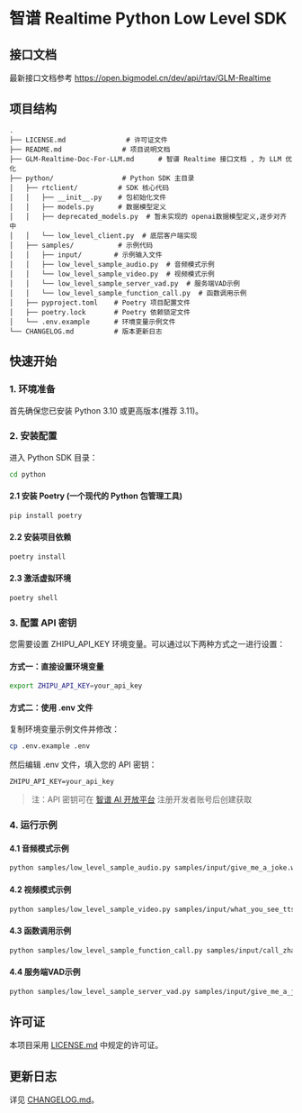 # 智谱 Realtime Python Low Level SDK

## 接口文档 

最新接口文档参考 https://open.bigmodel.cn/dev/api/rtav/GLM-Realtime

## 项目结构
```
.
├── LICENSE.md               # 许可证文件
├── README.md               # 项目说明文档
├── GLM-Realtime-Doc-For-LLM.md      # 智谱 Realtime 接口文档 , 为 LLM 优化
├── python/                 # Python SDK 主目录
│   ├── rtclient/          # SDK 核心代码
│   │   ├── __init__.py    # 包初始化文件
│   │   ├── models.py      # 数据模型定义
│   │   ├── deprecated_models.py  # 暂未实现的 openai数据模型定义,逐步对齐中
│   │   └── low_level_client.py  # 底层客户端实现
│   ├── samples/           # 示例代码
│   │   ├── input/        # 示例输入文件
│   │   ├── low_level_sample_audio.py  # 音频模式示例
│   │   └── low_level_sample_video.py  # 视频模式示例
│   │   └── low_level_sample_server_vad.py  # 服务端VAD示例
│   │   └── low_level_sample_function_call.py  # 函数调用示例
│   ├── pyproject.toml    # Poetry 项目配置文件
│   ├── poetry.lock       # Poetry 依赖锁定文件
│   └── .env.example      # 环境变量示例文件
└── CHANGELOG.md          # 版本更新日志
```

## 快速开始

### 1. 环境准备

首先确保您已安装 Python 3.10 或更高版本(推荐 3.11)。

### 2. 安装配置

进入 Python SDK 目录：
```bash
cd python
```

#### 2.1 安装 Poetry (一个现代的 Python 包管理工具)

```bash
pip install poetry
```

#### 2.2 安装项目依赖

```bash
poetry install
```

#### 2.3 激活虚拟环境

```bash
poetry shell
```

### 3. 配置 API 密钥

您需要设置 ZHIPU_API_KEY 环境变量。可以通过以下两种方式之一进行设置：

#### 方式一：直接设置环境变量

```bash
export ZHIPU_API_KEY=your_api_key
```

#### 方式二：使用 .env 文件

复制环境变量示例文件并修改：
```bash
cp .env.example .env
```
然后编辑 .env 文件，填入您的 API 密钥：
```
ZHIPU_API_KEY=your_api_key
```

> 注：API 密钥可在 [智谱 AI 开放平台](https://www.bigmodel.cn/) 注册开发者账号后创建获取

### 4. 运行示例

#### 4.1 音频模式示例

```bash
python samples/low_level_sample_audio.py samples/input/give_me_a_joke.wav
```

#### 4.2 视频模式示例

```bash
python samples/low_level_sample_video.py samples/input/what_you_see_tts.wav samples/input/programmer.jpg
```

#### 4.3 函数调用示例

```bash
python samples/low_level_sample_function_call.py samples/input/call_zhangsan.wav
```

#### 4.4 服务端VAD示例

```bash
python samples/low_level_sample_server_vad.py samples/input/give_me_a_joke.wav
```




## 许可证

本项目采用 [LICENSE.md](LICENSE.md) 中规定的许可证。

## 更新日志

详见 [CHANGELOG.md](CHANGELOG.md)。
